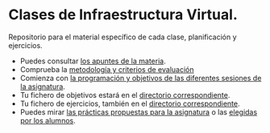 Clases de Infraestructura Virtual.
======

Repositorio para el material específico de cada clase, planificación y ejercicios. 

* Puedes consultar [los apuntes de la materia](http://jj.github.io/IV).
* Comprueba la [metodología y criterios de evaluación](Metodología_y_criterios_de_evaluación.md)
* Comienza con [la programación y objetivos de las diferentes sesiones de la asignatura](sesiones/README.md).
* Tu fichero de objetivos estará en el [directorio correspondiente](objetivos/README.md).
* Tu fichero de ejercicios, también en el [directorio correspondiente](ejercicios/README.md).
* Puedes mirar [las prácticas propuestas para la asignatura](practicas_propuestas.md) o las [elegidas por los alumnos](practicas/1.md).





